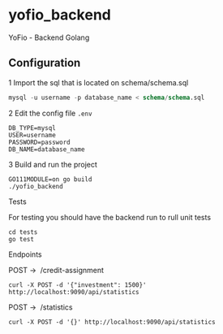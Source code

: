 # yofio_backend
YoFio - Backend Golang


## Configuration

1 Import the sql that is located on schema/schema.sql
  ```sql
  mysql -u username -p database_name < schema/schema.sql
  ```
  
2 Edit the config file `.env`
  ``` 
DB_TYPE=mysql
USER=username
PASSWORD=password
DB_NAME=database_name
```
3 Build and run the project

```
GO111MODULE=on go build
./yofio_backend
```

Tests

For testing you should have the backend run to rull unit tests
```
cd tests
go test
```

Endpoints


POST → ​ /credit-assignment

```
curl -X POST -d '{"investment": 1500}' http://localhost:9090/api/statistics
```

POST → ​ /statistics ​

```
curl -X POST -d '{}' http://localhost:9090/api/statistics
```

